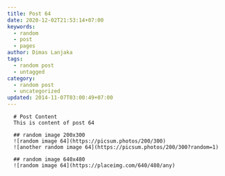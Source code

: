 ```yaml
---
title: Post 64
date: 2020-12-02T21:53:14+07:00
keywords:
  - random
  - post
  - pages
author: Dimas Lanjaka
tags:
  - random post
  - untagged
category:
  - random post
  - uncategorized
updated: 2014-11-07T03:00:49+07:00
---
```


      # Post Content
      This is content of post 64

      ## random image 200x300
      ![random image 64](https://picsum.photos/200/300)
      ![another random image 64](https://picsum.photos/200/300?random=1)

      ## random image 640x480
      ![random image 64](https://placeimg.com/640/480/any)
      